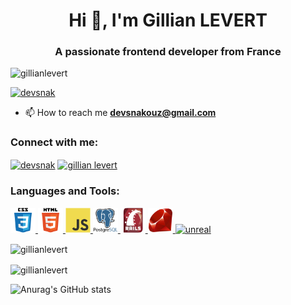 <h1 align="center">Hi 👋, I'm Gillian LEVERT</h1>
<h3 align="center">A passionate frontend developer from France</h3>

<p align="left"> <img src="https://komarev.com/ghpvc/?username=gillianlevert&label=Profile%20views&color=0e75b6&style=flat" alt="gillianlevert" /> </p>

<p align="left"> <a href="https://twitter.com/devsnak" target="blank"><img src="https://img.shields.io/twitter/follow/devsnak?logo=twitter&style=for-the-badge" alt="devsnak" /></a> </p>

- 📫 How to reach me **devsnakouz@gmail.com**

<h3 align="left">Connect with me:</h3>
<p align="left">
<a href="https://twitter.com/devsnak" target="blank"><img align="center" src="https://raw.githubusercontent.com/rahuldkjain/github-profile-readme-generator/master/src/images/icons/Social/twitter.svg" alt="devsnak" height="30" width="40" /></a>
<a href="https://linkedin.com/in/gillian levert" target="blank"><img align="center" src="https://raw.githubusercontent.com/rahuldkjain/github-profile-readme-generator/master/src/images/icons/Social/linked-in-alt.svg" alt="gillian levert" height="30" width="40" /></a>
</p>

<h3 align="left">Languages and Tools:</h3>
<p align="left"> <a href="https://www.w3schools.com/css/" target="_blank" rel="noreferrer"> <img src="https://raw.githubusercontent.com/devicons/devicon/master/icons/css3/css3-original-wordmark.svg" alt="css3" width="40" height="40"/> </a> <a href="https://www.w3.org/html/" target="_blank" rel="noreferrer"> <img src="https://raw.githubusercontent.com/devicons/devicon/master/icons/html5/html5-original-wordmark.svg" alt="html5" width="40" height="40"/> </a> <a href="https://developer.mozilla.org/en-US/docs/Web/JavaScript" target="_blank" rel="noreferrer"> <img src="https://raw.githubusercontent.com/devicons/devicon/master/icons/javascript/javascript-original.svg" alt="javascript" width="40" height="40"/> </a> <a href="https://www.postgresql.org" target="_blank" rel="noreferrer"> <img src="https://raw.githubusercontent.com/devicons/devicon/master/icons/postgresql/postgresql-original-wordmark.svg" alt="postgresql" width="40" height="40"/> </a> <a href="https://rubyonrails.org" target="_blank" rel="noreferrer"> <img src="https://raw.githubusercontent.com/devicons/devicon/master/icons/rails/rails-original-wordmark.svg" alt="rails" width="40" height="40"/> </a> <a href="https://www.ruby-lang.org/en/" target="_blank" rel="noreferrer"> <img src="https://raw.githubusercontent.com/devicons/devicon/master/icons/ruby/ruby-original.svg" alt="ruby" width="40" height="40"/> </a> <a href="https://unrealengine.com/" target="_blank" rel="noreferrer"> <img src="https://raw.githubusercontent.com/kenangundogan/fontisto/036b7eca71aab1bef8e6a0518f7329f13ed62f6b/icons/svg/brand/unreal-engine.svg" alt="unreal" width="40" height="40"/> </a> </p>

<p><img align="center" src="https://github-readme-stats.vercel.app/api/top-langs?username=gillianlevert&show_icons=true&locale=en&layout=compact" alt="gillianlevert" /></p>

<p><img align="center" src="https://github-readme-streak-stats.herokuapp.com/?user=gillianlevert&" alt="gillianlevert" /></p>

![Anurag's GitHub stats](https://github-readme-stats.vercel.app/api?username=anuraghazra&theme=merko&show_icons=true)



